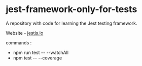 # jest-framework-only-for-tests
A repository with code for learning the Jest testing framework.

Website - [jestjs.io](https://jestjs.io/)

commands :
- npm run test -- --watchAll
- npm test -- --coverage
